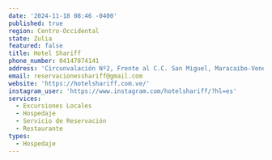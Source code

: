 ```yaml
---
date: '2024-11-18 08:46 -0400'
published: true
region: Centro-Occidental
state: Zulia
featured: false
title: Hotel Shariff
phone_number: 04147874141
address: 'Circunvalación Nº2, Frente al C.C. San Miguel, Maracaibo-Venezuela'
email: reservacionesshariff@gmail.com
website: 'https://hotelshariff.com.ve/'
instagram_user: 'https://www.instagram.com/hotelshariff/?hl=es'
services:
  - Excursiones Locales
  - Hospedaje
  - Servicio de Reservación
  - Restaurante
types:
  - Hospedaje
---
```



